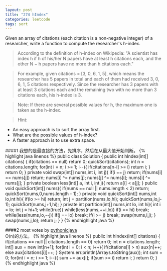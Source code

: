 ```yaml
---
layout: post
title: "274 hIndex"
categories: leetcode
tags: sort
---
```

>
Given an array of citations (each citation is a non-negative integer) of a researcher, write a function to compute the researcher's h-index.

>According to the definition of h-index on Wikipedia: "A scientist has index h if h of his/her N papers have at least h citations each, and the other N − h papers have no more than h citations each."

>For example, given citations = [3, 0, 6, 1, 5], which means the researcher has 5 papers in total and each of them had received 3, 0, 6, 1, 5 citations respectively. Since the researcher has 3 papers with at least 3 citations each and the remaining two with no more than 3 citations each, his h-index is 3.

>Note: If there are several possible values for h, the maximum one is taken as the h-index.

> Hint:
>
  - An easy approach is to sort the array first.
  - What are the possible values of h-index?
  - A faster approach is to use extra space.

####1
我想的是最直接的方法，先排序，然后在从最大值开始判断。
{% highlight java linenos %}
public class Solution {
    public int hIndex(int[] citations) {
        if(citations == null) return 0;
        quickSort(citations);
        int n = citations.length;
        for(int i = n; i >= 1; i--){
			if(citations[n-i] >= i) return i;
		}
		return 0;
    }
    private void swap(int[] nums,int i, int j){
	 		if(i == j) return;
	 		if(nums[i] == nums[j]) return;
	    	nums[i] ^= nums[j];
	    	nums[j] ^= nums[i];
	    	nums[i] ^= nums[j];
	    }
	    private boolean less(int[] a, int i, int j){
	    	return a[i] < a[j];
	    }
	public void quickSort(int[] nums){
		if(nums == null || nums.length < 2) return;
		quickSort(nums,0,nums.length - 1);
	}
	private void quickSort(int[] nums,int lo,int hi){
		if(lo >= hi) return;
		int j = partition(nums,lo,hi);
		quickSort(nums,lo,j-1);
		quickSort(nums,j+1,hi);
	}
	private int partition(int[] nums,int lo, int hi){
		int i = lo;
		int j = hi+1;
		while(true){
			while(less(nums,++i,lo)) if(i == hi) break;
			while(less(nums,lo,--j)) if(j == lo) break;
			if(i >= j) break;
			swap(nums,i,j);
		}
		swap(nums,j,lo);
		return j;
	}
}
{% endhighlight java %}

####2 most votes
by [pythonicjava](https://leetcode.com/discuss/user/pythonicjava) <br>
O(n)的方法。
{% highlight java linenos %}
public int hIndex(int[] citations) {
		if(citations == null || citations.length == 0) return 0;
		int n = citations.length;
		int[] aux = new int[n+1];
		for(int i = 0; i < n; i++){
			if(citations[i] > n) aux[n]++;
			else aux[citations[i]]++;
		}
		System.err.println(Arrays.toString(aux));
		int sum = 0;
		for(int i = n; i >= 1; i--){
			sum += aux[i];
			if(sum >= i) return i;
		}
		return 0;
	}
{% endhighlight java %}